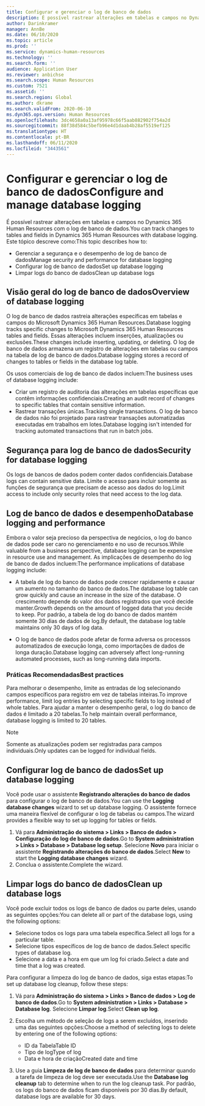 ```yaml
---
title: Configurar e gerenciar o log de banco de dados
description: É possível rastrear alterações em tabelas e campos no Dynamics 365 Human Resources com o log de banco de dados.
author: Darinkramer
manager: AnnBe
ms.date: 06/10/2020
ms.topic: article
ms.prod: ''
ms.service: dynamics-human-resources
ms.technology: ''
ms.search.form: ''
audience: Application User
ms.reviewer: anbichse
ms.search.scope: Human Resources
ms.custom: 7521
ms.assetid: ''
ms.search.region: Global
ms.author: dkrame
ms.search.validFrom: 2020-06-10
ms.dyn365.ops.version: Human Resources
ms.openlocfilehash: 3dc4658a0a13af95978c66f5aab882902f754a2d
ms.sourcegitcommit: 88f38d584c5befb96e4d1daab4b28af5519ef125
ms.translationtype: HT
ms.contentlocale: pt-BR
ms.lasthandoff: 06/11/2020
ms.locfileid: "3443561"
---
```

# <a name="configure-and-manage-database-logging"></a><span data-ttu-id="c7268-103">Configurar e gerenciar o log de banco de dados</span><span class="sxs-lookup"><span data-stu-id="c7268-103">Configure and manage database logging</span></span>

<span data-ttu-id="c7268-104">É possível rastrear alterações em tabelas e campos no Dynamics 365 Human Resources com o log de banco de dados.</span><span class="sxs-lookup"><span data-stu-id="c7268-104">You can track changes to tables and fields in Dynamics 365 Human Resources with database logging.</span></span> <span data-ttu-id="c7268-105">Este tópico descreve como:</span><span class="sxs-lookup"><span data-stu-id="c7268-105">This topic describes how to:</span></span>

- <span data-ttu-id="c7268-106">Gerenciar a segurança e o desempenho de log de banco de dados</span><span class="sxs-lookup"><span data-stu-id="c7268-106">Manage security and performance for database logging</span></span>
- <span data-ttu-id="c7268-107">Configurar log de banco de dados</span><span class="sxs-lookup"><span data-stu-id="c7268-107">Set up database logging</span></span>
- <span data-ttu-id="c7268-108">Limpar logs do banco de dados</span><span class="sxs-lookup"><span data-stu-id="c7268-108">Clean up database logs</span></span>

## <a name="overview-of-database-logging"></a><span data-ttu-id="c7268-109">Visão geral do log de banco de dados</span><span class="sxs-lookup"><span data-stu-id="c7268-109">Overview of database logging</span></span>

<span data-ttu-id="c7268-110">O log de banco de dados rastreia alterações específicas em tabelas e campos do Microsoft Dynamics 365 Human Resources.</span><span class="sxs-lookup"><span data-stu-id="c7268-110">Database logging tracks specific changes to Microsoft Dynamics 365 Human Resources tables and fields.</span></span> <span data-ttu-id="c7268-111">Essas alterações incluem inserções, atualizações ou exclusões.</span><span class="sxs-lookup"><span data-stu-id="c7268-111">These changes include inserting, updating, or deleting.</span></span> <span data-ttu-id="c7268-112">O log de banco de dados armazena um registro de alterações em tabelas ou campos na tabela de log de banco de dados.</span><span class="sxs-lookup"><span data-stu-id="c7268-112">Database logging stores a record of changes to tables or fields in the database log table.</span></span>

<span data-ttu-id="c7268-113">Os usos comerciais de log de banco de dados incluem:</span><span class="sxs-lookup"><span data-stu-id="c7268-113">The business uses of database logging include:</span></span>

- <span data-ttu-id="c7268-114">Criar um registro de auditoria das alterações em tabelas específicas que contêm informações confidenciais.</span><span class="sxs-lookup"><span data-stu-id="c7268-114">Creating an audit record of changes to specific tables that contain sensitive information.</span></span>
- <span data-ttu-id="c7268-115">Rastrear transações únicas.</span><span class="sxs-lookup"><span data-stu-id="c7268-115">Tracking single transactions.</span></span> <span data-ttu-id="c7268-116">O log de banco de dados não foi projetado para rastrear transações automatizadas executadas em trabalhos em lotes.</span><span class="sxs-lookup"><span data-stu-id="c7268-116">Database logging isn't intended for tracking automated transactions that run in batch jobs.</span></span>

## <a name="security-for-database-logging"></a><span data-ttu-id="c7268-117">Segurança para log de banco de dados</span><span class="sxs-lookup"><span data-stu-id="c7268-117">Security for database logging</span></span>

<span data-ttu-id="c7268-118">Os logs de bancos de dados podem conter dados confidenciais.</span><span class="sxs-lookup"><span data-stu-id="c7268-118">Database logs can contain sensitive data.</span></span> <span data-ttu-id="c7268-119">Limite o acesso para incluir somente as funções de segurança que precisam de acesso aos dados do log.</span><span class="sxs-lookup"><span data-stu-id="c7268-119">Limit access to include only security roles that need access to the log data.</span></span>

## <a name="database-logging-and-performance"></a><span data-ttu-id="c7268-120">Log de banco de dados e desempenho</span><span class="sxs-lookup"><span data-stu-id="c7268-120">Database logging and performance</span></span>

<span data-ttu-id="c7268-121">Embora o valor seja precioso da perspectiva de negócios, o log do banco de dados pode ser caro no gerenciamento e no uso de recursos.</span><span class="sxs-lookup"><span data-stu-id="c7268-121">While valuable from a business perspective, database logging can be expensive in resource use and management.</span></span> <span data-ttu-id="c7268-122">As implicações de desempenho do log de banco de dados incluem:</span><span class="sxs-lookup"><span data-stu-id="c7268-122">The performance implications of database logging include:</span></span>

- <span data-ttu-id="c7268-123">A tabela de log do banco de dados pode crescer rapidamente e causar um aumento no tamanho do banco de dados.</span><span class="sxs-lookup"><span data-stu-id="c7268-123">The database log table can grow quickly and cause an increase in the size of the database.</span></span> <span data-ttu-id="c7268-124">O crescimento depende do valor dos dados registrados que você decide manter.</span><span class="sxs-lookup"><span data-stu-id="c7268-124">Growth depends on the amount of logged data that you decide to keep.</span></span> <span data-ttu-id="c7268-125">Por padrão, a tabela de log do banco de dados mantém somente 30 dias de dados de log.</span><span class="sxs-lookup"><span data-stu-id="c7268-125">By default, the database log table maintains only 30 days of log data.</span></span> 

- <span data-ttu-id="c7268-126">O log de banco de dados pode afetar de forma adversa os processos automatizados de execução longa, como importações de dados de longa duração.</span><span class="sxs-lookup"><span data-stu-id="c7268-126">Database logging can adversely affect long-running automated processes, such as long-running data imports.</span></span>

### <a name="best-practices"></a><span data-ttu-id="c7268-127">Práticas Recomendadas</span><span class="sxs-lookup"><span data-stu-id="c7268-127">Best practices</span></span>

<span data-ttu-id="c7268-128">Para melhorar o desempenho, limite as entradas de log selecionando campos específicos para registro em vez de tabelas inteiras.</span><span class="sxs-lookup"><span data-stu-id="c7268-128">To improve performance, limit log entries by selecting specific fields to log instead of whole tables.</span></span> <span data-ttu-id="c7268-129">Para ajudar a manter o desempenho geral, o log do banco de dados é limitado a 20 tabelas.</span><span class="sxs-lookup"><span data-stu-id="c7268-129">To help maintain overall performance, database logging is limited to 20 tables.</span></span>

> [!NOTE]
> <span data-ttu-id="c7268-130">Somente as atualizações podem ser registradas para campos individuais.</span><span class="sxs-lookup"><span data-stu-id="c7268-130">Only updates can be logged for individual fields.</span></span>

## <a name="set-up-database-logging"></a><span data-ttu-id="c7268-131">Configurar log de banco de dados</span><span class="sxs-lookup"><span data-stu-id="c7268-131">Set up database logging</span></span>

<span data-ttu-id="c7268-132">Você pode usar o assistente **Registrando alterações do banco de dados** para configurar o log de banco de dados.</span><span class="sxs-lookup"><span data-stu-id="c7268-132">You can use the **Logging database changes** wizard to set up database logging.</span></span> <span data-ttu-id="c7268-133">O assistente fornece uma maneira flexível de configurar o log de tabelas ou campos.</span><span class="sxs-lookup"><span data-stu-id="c7268-133">The wizard provides a flexible way to set up logging for tables or fields.</span></span>

1. <span data-ttu-id="c7268-134">Vá para **Administração do sistema > Links > Banco de dados > Configuração do log de banco de dados**.</span><span class="sxs-lookup"><span data-stu-id="c7268-134">Go to **System administration > Links > Database > Database log setup**.</span></span> <span data-ttu-id="c7268-135">Selecione **Novo** para iniciar o assistente **Registrando alterações do banco de dados**.</span><span class="sxs-lookup"><span data-stu-id="c7268-135">Select **New** to start the **Logging database changes** wizard.</span></span>
2. <span data-ttu-id="c7268-136">Conclua o assistente.</span><span class="sxs-lookup"><span data-stu-id="c7268-136">Complete the wizard.</span></span>

## <a name="clean-up-database-logs"></a><span data-ttu-id="c7268-137">Limpar logs do banco de dados</span><span class="sxs-lookup"><span data-stu-id="c7268-137">Clean up database logs</span></span>

<span data-ttu-id="c7268-138">Você pode excluir todos os logs de banco de dados ou parte deles, usando as seguintes opções:</span><span class="sxs-lookup"><span data-stu-id="c7268-138">You can delete all or part of the database logs, using the following options:</span></span>

- <span data-ttu-id="c7268-139">Selecione todos os logs para uma tabela específica.</span><span class="sxs-lookup"><span data-stu-id="c7268-139">Select all logs for a particular table.</span></span>
- <span data-ttu-id="c7268-140">Selecione tipos específicos de log de banco de dados.</span><span class="sxs-lookup"><span data-stu-id="c7268-140">Select specific types of database log.</span></span>
- <span data-ttu-id="c7268-141">Selecione a data e a hora em que um log foi criado.</span><span class="sxs-lookup"><span data-stu-id="c7268-141">Select a date and time that a log was created.</span></span>

<span data-ttu-id="c7268-142">Para configurar a limpeza do log de banco de dados, siga estas etapas:</span><span class="sxs-lookup"><span data-stu-id="c7268-142">To set up database log cleanup, follow these steps:</span></span> 

1. <span data-ttu-id="c7268-143">Vá para **Administração do sistema > Links > Banco de dados > Log de banco de dados**.</span><span class="sxs-lookup"><span data-stu-id="c7268-143">Go to **System administration > Links > Database > Database log**.</span></span> <span data-ttu-id="c7268-144">Selecione **Limpar log**.</span><span class="sxs-lookup"><span data-stu-id="c7268-144">Select **Clean up log**.</span></span>

2. <span data-ttu-id="c7268-145">Escolha um método de seleção de logs a serem excluídos, inserindo uma das seguintes opções:</span><span class="sxs-lookup"><span data-stu-id="c7268-145">Choose a method of selecting logs to delete by entering one of the following options:</span></span>

   - <span data-ttu-id="c7268-146">ID da Tabela</span><span class="sxs-lookup"><span data-stu-id="c7268-146">Table ID</span></span>
   - <span data-ttu-id="c7268-147">Tipo de log</span><span class="sxs-lookup"><span data-stu-id="c7268-147">Type of log</span></span>
   - <span data-ttu-id="c7268-148">Data e hora de criação</span><span class="sxs-lookup"><span data-stu-id="c7268-148">Created date and time</span></span>

3. <span data-ttu-id="c7268-149">Use a guia **Limpeza de log de banco de dados** para determinar quando a tarefa de limpeza de log deve ser executada.</span><span class="sxs-lookup"><span data-stu-id="c7268-149">Use the **Database log cleanup** tab to determine when to run the log cleanup task.</span></span> <span data-ttu-id="c7268-150">Por padrão, os logs do banco de dados ficam disponíveis por 30 dias.</span><span class="sxs-lookup"><span data-stu-id="c7268-150">By default, database logs are available for 30 days.</span></span>
